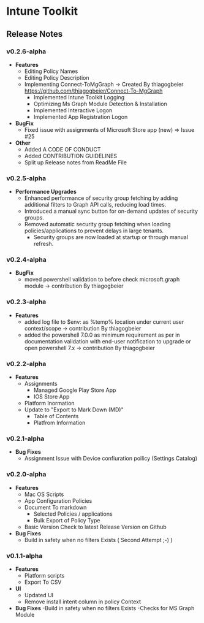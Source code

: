 # Intune Toolkit

## Release Notes

### v0.2.6-alpha
- **Features**
  - Editing Policy Names
  - Editing Policy Description
  - Implementing Connect-ToMgGraph -> Created By thiagogbeier https://github.com/thiagogbeier/Connect-To-MgGraph
    - Implemented Intune Toolkit Logging
    - Optimizing Ms Graph Module Detection & Installation
    - Implemented Interactive Logon
    - Implemented App Registration Logon
- **BugFix**
  - Fixed issue with assignments of Microsoft Store app (new) => Issue #25
- **Other**
  - Added A CODE OF CONDUCT
  - Added CONTRIBUTION GUIDELINES
  - Split up Release notes from ReadMe File

### v0.2.5-alpha
- **Performance Upgrades**
  - Enhanced performance of security group fetching by adding additional filters to Graph API calls, reducing load times.
  - Introduced a manual sync button for on-demand updates of security groups.
  - Removed automatic security group fetching when loading policies/applications to prevent delays in large tenants.
    - Security groups are now loaded at startup or through manual refresh. 

### v0.2.4-alpha
- **BugFix**
  - moved powershell validation to before check microsoft.graph module ->  contribution By thiagogbeier

### v0.2.3-alpha
- **Features**
  - added log file to $env: as %temp% location under current user context/scope -> contribution By thiagogbeier
  - added the powershell 7.0.0 as minimum requirement as per in documentation validation with end-user notification to upgrade or open powershell 7.x -> contribution By thiagogbeier
 
### v0.2.2-alpha
- **Features**
  - Assignments
    - Managed Google Play Store App
    - IOS Store App
  - Platform Inormation
  - Update to "Export to Mark Down (MD)"
    - Table of Contents
    - Platfrom Information  
 
### v0.2.1-alpha
- **Bug Fixes**
  - Assignment Issue with Device confiuration poilicy (Settings Catalog)

### v0.2.0-alpha
- **Features**
  - Mac OS Scripts
  - App Configuration Policies
  - Document To markdown
    - Selected Policies / applications
    - Bulk Export of Policy Type
  - Basic Version Check to latest Release Version on Github
- **Bug Fixes**
  - Build in safety when no filters Exists ( Second Attempt ;-) )

### v0.1.1-alpha
- **Features**
  - Platform scripts
  - Export To CSV
- **UI**
  - Updated UI
  - Remove install intent column in policy Context
- **Bug Fixes**
  -Build in safety when no filters Exists
  -Checks for MS Graph Module
